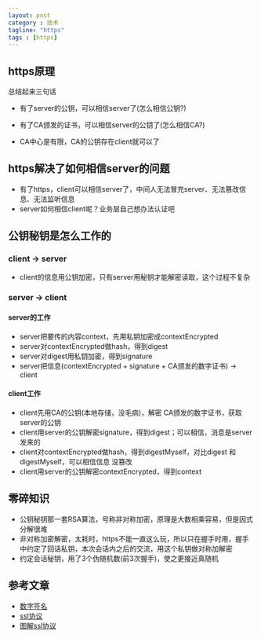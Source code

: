 ```yaml
---
layout: post
category : 技术
tagline: "https"
tags : [https]
---
```


## https原理
总结起来三句话

* 有了server的公钥，可以相信server了(怎么相信公钥?)

* 有了CA颁发的证书，可以相信server的公钥了(怎么相信CA?)

* CA中心是有限，CA的公钥存在client就可以了

## https解决了如何相信server的问题
* 有了https，client可以相信server了，中间人无法冒充server、无法篡改信息、无法监听信息
* server如何相信client呢？业务层自己想办法认证吧

## 公钥秘钥是怎么工作的

### client -> server

* client的信息用公钥加密，只有server用秘钥才能解密读取，这个过程不复杂

### server -> client

#### server的工作
* server把要传的内容context，先用私钥加密成contextEncrypted
* server对contextEncrypted做hash，得到digest
* server对digest用私钥加密，得到signature
* server把信息(contextEncrypted + signature + CA颁发的数字证书) -> client

#### client工作
* client先用CA的公钥(本地存储，没毛病)，解密 CA颁发的数字证书，获取 server的公钥
* client用server的公钥解密signature，得到digest；可以相信，消息是server发来的
* client对contextEncrypted做hash，得到digestMyself，对比digest 和 digestMyself，可以相信信息 没篡改
* client用server的公钥解密contextEncrypted，得到context

## 零碎知识
* 公钥秘钥那一套RSA算法，号称非对称加密，原理是大数相乘容易，但是因式分解很难
* 非对称加密解密，太耗时，https不能一直这么玩，所以只在握手时用，握手中约定了回话私钥，本次会话内之后的交流，用这个私钥做对称加解密
* 约定会话秘钥，用了3个伪随机数(前3次握手)，使之更接近真随机

## 参考文章
* [数字签名](http://www.ruanyifeng.com/blog/2011/08/what_is_a_digital_signature.html)
* [ssl协议](http://www.ruanyifeng.com/blog/2014/02/ssl_tls.html)
* [图解ssl协议](http://www.ruanyifeng.com/blog/2014/09/illustration-ssl.html)

